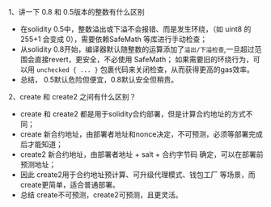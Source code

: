 1、讲一下 0.8 和 0.5版本的整数有什么区别
- 在solidity 0.5中，整数溢出或下溢不会报错、而是发生环绕，（如 uint8 的 255+1 会变成 0），需要依赖SafeMath 等库进行手动检查；
- 从solidity 0.8开始，编译器默认随整数的运算添加了`溢出/下溢检查`,一旦超过范围会直接revert，更安全，不必使用 SafeMath； 如果需要旧的环绕行为，可以用 `unchecked { ... }` 包裹代码来关闭检查，从而获得更高的gas效率。
- 总结， 0.5默认危险但便宜，0.8默认安全但稍贵。

2、create 和 create2 之间有什么区别？
- create 和 create2 都是用于solidity合约部署，但是计算合约地址的方式不同；
- create 新合约地址，由部署者地址和nonce决定，不可预测，必须等部署完成后才能知道；
- create2 新合约地址，由部署者地址 + salt + 合约字节码 确定，可以在部署前预测地址；
- 因此 create2用于合约地址预计算、可升级代理模式、钱包工厂 等场景，而create更简单，适合普通部署。
- 总结 create不可预测，create2可预测，且更灵活。
